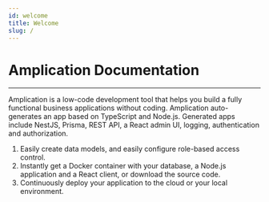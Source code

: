 ```yaml
---
id: welcome
title: Welcome
slug: /
---
```


# Amplication Documentation

---

Amplication is a low-code development tool that helps you build a fully functional business applications without coding.
Amplication auto-generates an app based on TypeScript and Node.js.
Generated apps include NestJS, Prisma, REST API, a React admin UI, logging, authentication and authorization.

1. Easily create data models, and easily configure role-based access control.
2. Instantly get a Docker container with your database, a Node.js application and a React client, or download the source code.
3. Continuously deploy your application to the cloud or your local environment.
